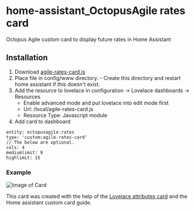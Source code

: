 # home-assistant_OctopusAgile rates card
Octopus Agile custom card to display future rates in Home Assistant

## Installation
1. Download [agile-rates-card.js](https://raw.githubusercontent.com/markgdev/home-assistant_OctopusAgile/master/custom_cards/agile-rates-card.js)
2. Place file in config/www directory. - Create this directory and restart home assistant if this doesn't exist.
3. Add the resource to lovelace in configuration -> Lovelace dashboards -> Resources 
    * Enable advanced mode and put lovelace into edit mode first
    * Url: /local/agile-rates-card.js
    * Resource Type: Javascript module
4. Add card to dashboard
```
entity: octopusagile.rates
type: 'custom:agile-rates-card'
// The below are optional.
cols: 4
mediumlimit: 9
highlimit: 15
```

### Example
![Image of Card](https://raw.githubusercontent.com/markgdev/home-assistant_OctopusAgile/master/custom_cards/agile-rates-card-screenshot.png)


This card was created with the help of the [Lovelace attributes card](https://community.home-assistant.io/t/lovelace-attributes-card-entity-row/59122) and the Home assistant custom card guide.
